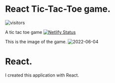# React Tic-Tac-Toe game.
![visitors](https://visitor-badge.glitch.me/badge?page_id=Bortiz1993.id)

A tic tac toe game
[![Netlify Status](https://api.netlify.com/api/v1/badges/974dbc81-0352-4a1e-9884-7835fcf83157/deploy-status)](https://app.netlify.com/sites/strong-nasturtium-0246a0/deploys)

This is the image of the game.
![2022-06-04](https://user-images.githubusercontent.com/77209112/171989373-92469f35-fce9-4886-82c4-51c7b3a5d2f5.png)

# React.
I created this application with React.


